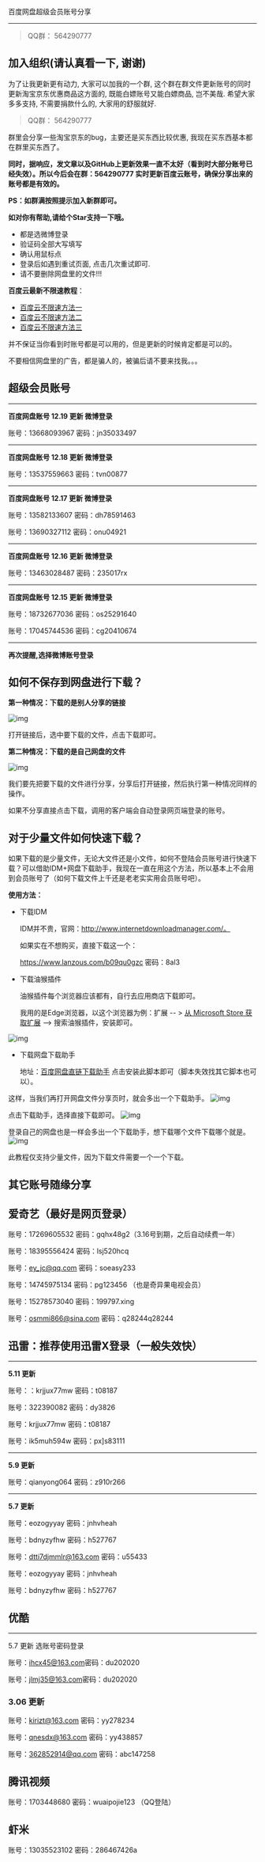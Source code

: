百度网盘超级会员账号分享

----


> QQ群： 564290777

## 加入组织(请认真看一下, 谢谢)

为了让我更新更有动力, 大家可以加我的一个群, 这个群在群文件更新账号的同时更新淘宝京东优惠商品这方面的, 既能白嫖账号又能白嫖商品, 岂不美哉. 希望大家多多支持, 不需要捐款什么的, 大家用的舒服就好.

> QQ群： 564290777

群里会分享一些淘宝京东的bug，主要还是买东西比较优惠, 我现在买东西基本都在群里买东西了。

**同时，据响应，发文章以及GitHub上更新效果一直不太好（看到时大部分账号已经失效）。所以今后会在群：564290777 实时更新百度云账号，确保分享出来的账号都是有效的。**

**PS：如群满按照提示加入新群即可。**

**如对你有帮助,请给个Star支持一下哦。**

- 都是选微博登录
- 验证码全部大写填写
- 确认用鼠标点
- 登录后如遇到重试页面, 点击几次重试即可.
- 请不要删除网盘里的文件!!!

**百度云最新不限速教程**：

- [百度云不限速方法一](http://note.youdao.com/noteshare?id=cb5be916679925fdd237084261591503&sub=713E33790E334D9C9856D34A67612330)
- [百度云不限速方法二](https://docs.qq.com/doc/DY3NXREZxekxUZFB5)
- [百度云不限速方法三](https://docs.qq.com/doc/DY3RmaWZGRkFzYmt3)

并不保证当你看到时账号都是可以用的，但是更新的时候肯定都是可以的。

不要相信网盘里的广告，都是骗人的，被骗后请不要来找我。。。

## 超级会员账号

------

**百度网盘账号    12.19 更新    微博登录**

账号：13668093967	密码：jn35033497

----

**百度网盘账号    12.18 更新    微博登录**

账号：13537559663	密码：tvn00877

----

**百度网盘账号    12.17 更新    微博登录**

账号：13582133607	密码：dh78591463

账号：13690327112	密码：onu04921

------

**百度网盘账号    12.16 更新    微博登录**

账号：13463028487	密码：235017rx

------

**百度网盘账号    12.15 更新    微博登录**

账号：18732677036	密码：os25291640

账号：17045744536	密码：cg20410674

------

**再次提醒,选择微博账号登录**

## 如何不保存到网盘进行下载？

**第一种情况：下载的是别人分享的链接**

![img](https://qqadapt.qpic.cn/txdocpic/0/2ac2ab5331e328b03ae95fb37693c708/0?w=1920&h=941)            

打开链接后，选中要下载的文件，点击下载即可。

**第二种情况：下载的是自己网盘的文件**

![img](https://qqadapt.qpic.cn/txdocpic/0/9e3ff7ba87baead4f84d92c1ae7b81de/0?w=1920&h=946)            

我们要先把要下载的文件进行分享，分享后打开链接，然后执行第一种情况同样的操作。

如果不分享直接点击下载，调用的客户端会自动登录网页端登录的账号。

## 对于少量文件如何快速下载？

如果下载的是少量文件，无论大文件还是小文件，如何不登陆会员账号进行快速下载？可以借助IDM+网盘下载助手，我现在一直在用这个方法，所以基本上不会用到会员账号了（如何下载文件上千还是老老实实用会员账号吧）。

**使用方法：**

- 下载IDM

  IDM并不贵，官网：http://www.internetdownloadmanager.com/。

  如果实在不想购买，直接下载这一个：

  https://www.lanzous.com/b09qu0gzc        密码：8al3

- 下载油猴插件

  油猴插件每个浏览器应该都有，自行去应用商店下载即可。

  我用的是Edge浏览器，以这个浏览器为例：扩展 -- > [从 Microsoft Store 获取扩展](https://microsoftedge.microsoft.com/insider-addons?hl=zh-CN) --> 搜索油猴插件，安装即可。

![img](https://qqadapt.qpic.cn/txdocpic/0/1c4609df6ca4c04eee451189fc96672c/0?w=1634&h=825)            

- 下载网盘下载助手

  地址：[百度网盘直链下载助手](https://greasyfork.org/zh-CN/scripts/397390-百度网盘直链下载助手)    点击安装此脚本即可（脚本失效找其它脚本也可以）。

这样，当我们再打开网盘文件分享页时，就会多出一个下载助手。          ![img](https://qqadapt.qpic.cn/txdocpic/0/6c23f72b627b05410e399a7784b807ee/0?w=1920&h=942)            

点击下载助手，选择直接下载即可。            ![img](https://qqadapt.qpic.cn/txdocpic/0/da447c0a4bea1c626224f32deb08b9a5/0?w=576&h=237)            

登录自己的网盘也是一样会多出一个下载助手，想下载哪个文件下载哪个就是。            ![img](https://qqadapt.qpic.cn/txdocpic/0/6e4bb1a28601df33919443c129ef7f5a/0?w=1920&h=269)            

此教程仅支持少量文件，因为下载文件需要一个一个下载。

## 其它账号随缘分享

## 爱奇艺（最好是网页登录）

账号：17269605532  密码：gqhx48g2（3.16号到期，之后自动续费一年）

账号：18395556424  密码：lsj520hcq

账号：ey_jc@qq.com  密码：soeasy233

账号：14745975134  密码：pg123456  （也是奇异果电视会员）

账号：15278573040  密码：199797.xing

账号：osmmi866@sina.com  密码：q28244q28244

## 迅雷：推荐使用迅雷X登录（一般失效快）

------

**5.11 更新**

账号：：krjjux77mw    密码：t08187

账号：322390082    密码：dy3826

账号：krjjux77mw    密码：t08187

账号：ik5muh594w    密码：px]s83111

------

**5.9 更新**

账号：qianyong064    密码：z910r266

------

**5.7 更新**

账号：eozogyyay    密码：jnhvheah

账号：bdnyzyfhw    密码：h527767

账号：[dtti7djmmlr@163.com](dtti7djmmlr@163.com)    密码：u55433

账号：eozogyyay    密码：jnhvheah

账号：bdnyzyfhw    密码：h527767

## 优酷

------

5.7 更新  选账号密码登录

账号：[ihcx45@163.com](ihcx45@163.com)密码：du202020

账号：[jlmj35@163.com](jlmj35@163.com)密码：du202020

### 3.06 更新

账号：kirizt@163.com  密码：yy278234

账号：qnesdx@163.com  密码：yy438857


账号：362852914@qq.com  密码：abc147258

## 腾讯视频

账号：1703448680  密码：wuaipojie123  （QQ登陆）

## 虾米

账号：13035523102  密码：286467426a